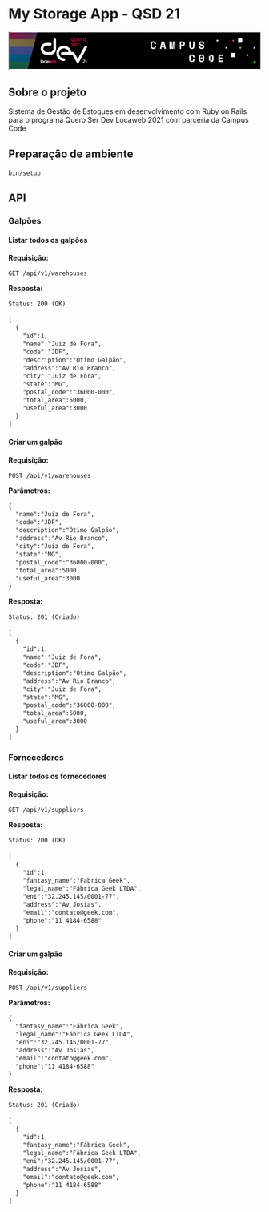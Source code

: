 # My Storage App - QSD 21
[<img src="/public/qsd2021.png"/>](/images/qsd2021.png)

## Sobre o projeto

Sistema de Gestão de Estoques em desenvolvimento com Ruby on Rails para o programa Quero Ser Dev Locaweb 2021 com parceria da Campus Code

## Preparação de ambiente

```bash
bin/setup
```
## API

### Galpões

#### Listar todos os galpões

**Requisição:**

```
GET /api/v1/warehouses
```

**Resposta:**

```
Status: 200 (OK)

[
  {
    "id":1,
    "name":"Juiz de Fora",
    "code":"JDF",
    "description":"Ótimo Galpão",
    "address":"Av Rio Branco",
    "city":"Juiz de Fora",
    "state":"MG",
    "postal_code":"36000-000",
    "total_area":5000,
    "useful_area":3000
  }
]
```

#### Criar um galpão

**Requisição:**

```
POST /api/v1/warehouses
```

**Parâmetros:**

```
{
  "name":"Juiz de Fora",
  "code":"JDF",
  "description":"Ótimo Galpão",
  "address":"Av Rio Branco",
  "city":"Juiz de Fora",
  "state":"MG",
  "postal_code":"36000-000",
  "total_area":5000,
  "useful_area":3000
}
```

**Resposta:**

```
Status: 201 (Criado)

[
  {
    "id":1,
    "name":"Juiz de Fora",
    "code":"JDF",
    "description":"Ótimo Galpão",
    "address":"Av Rio Branco",
    "city":"Juiz de Fora",
    "state":"MG",
    "postal_code":"36000-000",
    "total_area":5000,
    "useful_area":3000
  }
]

```

### Fornecedores

#### Listar todos os fornecedores

**Requisição:**

```
GET /api/v1/suppliers
```

**Resposta:**

```
Status: 200 (OK)

[
  {
    "id":1,
    "fantasy_name":"Fábrica Geek",
    "legal_name":"Fábrica Geek LTDA",
    "eni":"32.245.145/0001-77",
    "address":"Av Josias",
    "email":"contato@geek.com",
    "phone":"11 4184-6588"
  }
]
```

#### Criar um galpão

**Requisição:**

```
POST /api/v1/suppliers
```

**Parâmetros:**

```
{
  "fantasy_name":"Fábrica Geek",
  "legal_name":"Fábrica Geek LTDA",
  "eni":"32.245.145/0001-77",
  "address":"Av Josias",
  "email":"contato@geek.com",
  "phone":"11 4184-6588"
}
```

**Resposta:**

```
Status: 201 (Criado)

[
  {
    "id":1,
    "fantasy_name":"Fábrica Geek",
    "legal_name":"Fábrica Geek LTDA",
    "eni":"32.245.145/0001-77",
    "address":"Av Josias",
    "email":"contato@geek.com",
    "phone":"11 4184-6588"
  }
]